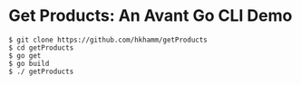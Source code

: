 # Get Products: An Avant Go CLI Demo

```
$ git clone https://github.com/hkhamm/getProducts
$ cd getProducts
$ go get
$ go build
$ ./ getProducts
```
